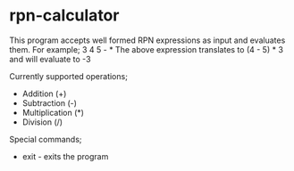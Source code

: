 # rpn-calculator

This program accepts well formed RPN expressions as input and evaluates them. For example;
3 4 5 - *
The above expression translates to (4 - 5) * 3 and will evaluate to -3

Currently supported operations;
- Addition (+)
- Subtraction (-)
- Multiplication (\*)
- Division (/)

Special commands;
- exit - exits the program
